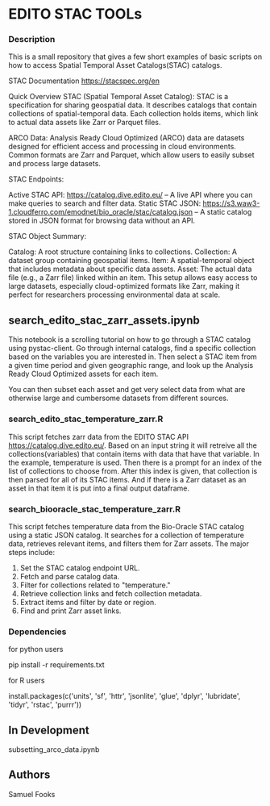 #  EDITO STAC TOOLs

### Description
This is a small repository that gives a few short examples of basic scripts on how to access Spatial Temporal Asset Catalogs(STAC) catalogs. 

STAC Documentation https://stacspec.org/en

Quick Overview
STAC (Spatial Temporal Asset Catalog): STAC is a specification for sharing geospatial data. It describes catalogs that contain collections of spatial-temporal data. Each collection holds items, which link to actual data assets like Zarr or Parquet files.

ARCO Data: Analysis Ready Cloud Optimized (ARCO) data are datasets designed for efficient access and processing in cloud environments. Common formats are Zarr and Parquet, which allow users to easily subset and process large datasets.

STAC Endpoints:

Active STAC API: https://catalog.dive.edito.eu/ – A live API where you can make queries to search and filter data.
Static STAC JSON: https://s3.waw3-1.cloudferro.com/emodnet/bio_oracle/stac/catalog.json – A static catalog stored in JSON format for browsing data without an API.


STAC Object Summary:

Catalog: A root structure containing links to collections.
Collection: A dataset group containing geospatial items.
Item: A spatial-temporal object that includes metadata about specific data assets.
Asset: The actual data file (e.g., a Zarr file) linked within an item.
This setup allows easy access to large datasets, especially cloud-optimized formats like Zarr, making it perfect for researchers processing environmental data at scale.


## search_edito_stac_zarr_assets.ipynb

This notebook is a scrolling tutorial on how to go through a STAC catalog using pystac-client.  Go through internal catalogs, find a specific collection based on the variables you are interested in.  Then select a STAC item from a given time period and given geographic range, and look up the Analysis Ready Cloud Optimized assets for each item.

You can then subset each asset and get very select data from what are otherwise large and cumbersome datasets from different sources.

### search_edito_stac_temperature_zarr.R

This script fetches zarr data from the EDITO STAC API https://catalog.dive.edito.eu/.  Based on an input string it will retreive all the collections(variables) that contain items with data that have that variable. In the example, temperature is used.  Then there is a prompt for an index of the list of collections to choose from.  After this index is given, that collection is then parsed for all of its STAC items.  And if there is a Zarr dataset as an asset in that item it is put into a final output dataframe.


### search_biooracle_stac_temperature_zarr.R
This script fetches temperature data from the Bio-Oracle STAC catalog using a static JSON catalog. It searches for a collection of temperature data, retrieves relevant items, and filters them for Zarr assets. The major steps include:

1. Set the STAC catalog endpoint URL.
2. Fetch and parse catalog data.
3. Filter for collections related to "temperature."
4. Retrieve collection links and fetch collection metadata.
5. Extract items and filter by date or region.
6. Find and print Zarr asset links.


### Dependencies

for python users

pip install -r requirements.txt

for R users

install.packages(c('units', 'sf', 'httr', 'jsonlite', 'glue', 'dplyr', 'lubridate', 'tidyr', 'rstac', 'purrr'))

## In Development

subsetting_arco_data.ipynb

## Authors

Samuel Fooks